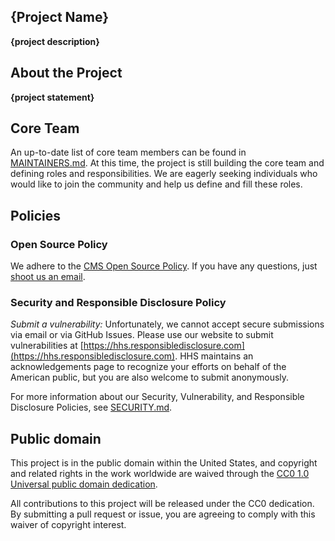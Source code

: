 ## **{Project Name}**

**{project description}**

## About the Project

**{project statement}**

## Core Team

An up-to-date list of core team members can be found in [MAINTAINERS.md](MAINTAINERS.md). At this time, the project is still building the core team and defining roles and responsibilities. We are eagerly seeking individuals who would like to join the community and help us define and fill these roles.

<!--
## Documentation Index
**{list of .md at top directory and descriptions}**

## Repository Structure
**{list directories and descriptions}**

# Development and Software Delivery Lifecycle
The following guide is for members of the project team who have access to the repository as well as code contributors. The main difference between internal and external contributions is that externabl contributors will need to fork the project and will not be able to merge their own pull requests. For more information on contribributing, see: [CONTRIBUTING.md](./CONTRIBUTING.md).

## Local Development
<!--- # TODO - with example below:
This project is monorepo with several apps. Please see the [api](./api/README.md) and [frontend](./frontend/README.md) READMEs for information on spinning up those projects locally. Also see the project [documentation](./documentation) for more info.

## Coding Style and Linters

Each application has its own linting and testing guidelines. Lint and code tests are run on each commit, so linters and tests should be run locally before commiting.

## Branching Model
<!--- # TODO - with example below:
This project follows [trunk-based development](https://trunkbaseddevelopment.com/), which means:

* Make small changes in [short-lived feature branches](https://trunkbaseddevelopment.com/short-lived-feature-branches/) and merge to `main` frequently.
* Be open to submitting multiple small pull requests for a single ticket (i.e. reference the same ticket across multiple pull requests).
* Treat each change you merge to `main` as immediately deployable to production. Do not merge changes that depend on subsequent changes you plan to make, even if you plan to make those changes shortly.
* Ticket any unfinished or partially finished work.
* Tests should be written for changes introduced, and adhere to the text percentage threshold determined by the project.

This project uses **continuous deployment** using [Github Actions](https://github.com/features/actions) which is configured in the [./github/worfklows](.github/workflows) directory.

Pull-requests are merged to `main` and the changes are immediately deployed to the development environment. Releases are created to push changes to production.

## Contributing

Thank you for considering contributing to an Open Source project of the US Government! For more information about our contribution guidelines, see [CONTRIBUTING.md](CONTRIBUTING.md).

## Codeowners

The contents of this repository are managed by **{responsible organization(s)}**. Those responsible for the code and documentation in this repository can be found in [CODEOWNERS.md](CODEOWNERS.md).

## Community

The **{project name}** team is taking a community-first and open source approach to the product development of this tool. We believe government software should be made in the open and be built and licensed such that anyone can download the code, run it themselves without paying money to third parties or using proprietary software, and use it as they will.

We know that we can learn from a wide variety of communities, including those who will use or will be impacted by the tool, who are experts in technology, or who have experience with similar technologies deployed in other spaces. We are dedicated to creating forums for continuous conversation and feedback to help shape the design and development of the tool.

We also recognize capacity building as a key part of involving a diverse open source community. We are doing our best to use accessible language, provide technical and process documents in multiple languages, and offer support to community members with a wide variety of backgrounds and skillsets.

### Community Guidelines

Principles and guidelines for participating in our open source community are can be found in [COMMUNITY_GUIDELINES.md](COMMUNITY_GUIDELINES.md). Please read them before joining or starting a conversation in this repo or one of the channels listed below. All community members and participants are expected to adhere to the community guidelines and code of conduct when participating in community spaces including: code repositories, communication channels and venues, and events.

<!--
## Governance
Information about how the **{project_name}** community is governed may be found in [GOVERNANCE.md](GOVERNANCE.md).

<!--
## Feedback
If you have ideas for how we can improve or add to our capacity building efforts and methods for welcoming people into our community, please let us know at **{contact email}**. If you would like to comment on the tool itself, please let us know by filing an **issue on our GitHub repository.**

## Glossary
Information about terminology and acronyms used in this documentation may be found in [GLOSSARY.md](GLOSSARY.md).
-->

## Policies

### Open Source Policy

We adhere to the [CMS Open Source
Policy](https://github.com/CMSGov/cms-open-source-policy). If you have any
questions, just [shoot us an email](mailto:opensource@cms.hhs.gov).

### Security and Responsible Disclosure Policy

*Submit a vulnerability:* Unfortunately, we cannot accept secure submissions via
email or via GitHub Issues. Please use our website to submit vulnerabilities at
[https://hhs.responsibledisclosure.com](https://hhs.responsibledisclosure.com).
HHS maintains an acknowledgements page to recognize your efforts on behalf of
the American public, but you are also welcome to submit anonymously.

For more information about our Security, Vulnerability, and Responsible Disclosure Policies, see [SECURITY.md](SECURITY.md).

## Public domain

This project is in the public domain within the United States, and copyright and related rights in the work worldwide are waived through the [CC0 1.0 Universal public domain dedication](https://creativecommons.org/publicdomain/zero/1.0/).

All contributions to this project will be released under the CC0 dedication. By submitting a pull request or issue, you are agreeing to comply with this waiver of copyright interest.
